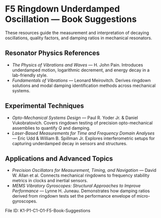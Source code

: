 # F5 Ringdown Underdamped Oscillation — Book Suggestions

These resources guide the measurement and interpretation of decaying oscillations, quality factors, and damping ratios in mechanical resonators.

## Resonator Physics References
- *The Physics of Vibrations and Waves* — H. John Pain. Introduces underdamped motion, logarithmic decrement, and energy decay in a lab-friendly style.
- *Fundamentals of Vibrations* — Leonard Meirovitch. Derives ringdown solutions and modal damping identification methods across mechanical systems.

## Experimental Techniques
- *Opto-Mechanical Systems Design* — Paul R. Yoder Jr. & Daniel Vukobratovich. Covers ringdown testing of precision opto-mechanical assemblies to quantify $Q$ and damping.
- *Laser-Based Measurements for Time and Frequency Domain Analyses* — Eric Udd & William B. Spillman Jr. Explores interferometric setups for capturing underdamped decay in sensors and structures.

## Applications and Advanced Topics
- *Precision Oscillators for Measurement, Timing, and Navigation* — David W. Allan et al. Connects mechanical ringdowns to frequency stability metrics in clocks and inertial sensors.
- *MEMS Vibratory Gyroscopes: Structural Approaches to Improve Performance* — Lynne H. Juneau. Demonstrates how damping ratios derived from ringdown tests set the performance envelope of micro-gyroscopes.

File ID: K1-P1-C1-O1-F5-Book-Suggestions
